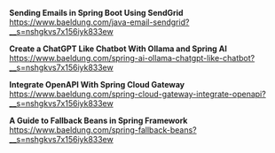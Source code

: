 **Sending Emails in Spring Boot Using SendGrid**
https://www.baeldung.com/java-email-sendgrid?__s=nshgkvs7x156iyk833ew

**Create a ChatGPT Like Chatbot With Ollama and Spring AI**
https://www.baeldung.com/spring-ai-ollama-chatgpt-like-chatbot?__s=nshgkvs7x156iyk833ew


**Integrate OpenAPI With Spring Cloud Gateway**
https://www.baeldung.com/spring-cloud-gateway-integrate-openapi?__s=nshgkvs7x156iyk833ew

**A Guide to Fallback Beans in Spring Framework**
https://www.baeldung.com/spring-fallback-beans?__s=nshgkvs7x156iyk833ew
